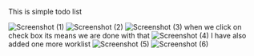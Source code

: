 This is simple todo list 

![Screenshot (1)](https://user-images.githubusercontent.com/77240497/227779037-e52a5552-a114-4404-bdb9-4a5d7a5ad809.png)
![Screenshot (2)](https://user-images.githubusercontent.com/77240497/227779066-bc39d8ac-80a2-430a-ba28-8fd4b0ca6e56.png)
![Screenshot (3)](https://user-images.githubusercontent.com/77240497/227779124-a5180063-27fb-4762-991c-3bcd994eb354.png)
when we click on check box its means we are done with that
![Screenshot (4)](https://user-images.githubusercontent.com/77240497/227779185-17e9d4fb-518f-435c-aed1-744ca3e842d6.png)
I have also added one more worklist
![Screenshot (5)](https://user-images.githubusercontent.com/77240497/227779199-93af3cb7-5150-4f67-8f70-75a57b7abaf4.png)
![Screenshot (6)](https://user-images.githubusercontent.com/77240497/227779208-aab035ef-d683-4d54-a095-042eb0da3064.png)
